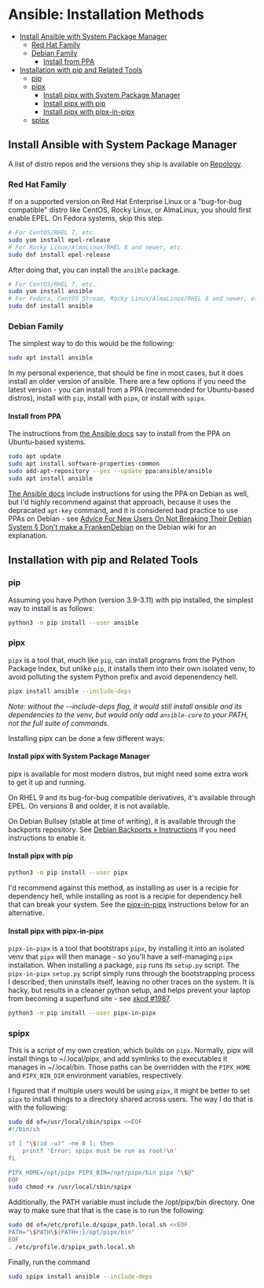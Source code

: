 <!--
SPDX-FileCopyrightText: 2023 Eli Array Minkoff

SPDX-License-Identifier: MIT
-->

# Ansible: Installation Methods

<!-- vim-markdown-toc GitLab -->

* [Install Ansible with System Package Manager](#install-ansible-with-system-package-manager)
  * [Red Hat Family](#red-hat-family)
  * [Debian Family](#debian-family)
    * [Install from PPA](#install-from-ppa)
* [Installation with pip and Related Tools](#installation-with-pip-and-related-tools)
  * [pip](#pip)
  * [pipx](#pipx)
    * [Install pipx with System Package Manager](#install-pipx-with-system-package-manager)
    * [Install pipx with pip](#install-pipx-with-pip)
    * [Install pipx with pipx-in-pipx](#install-pipx-with-pipx-in-pipx)
  * [spipx](#spipx)

<!-- vim-markdown-toc -->

## Install Ansible with System Package Manager

A list of distro repos and the versions they ship is available on [Repology](https://repology.org/project/ansible/versions).

### Red Hat Family

If on a supported version on Red Hat Enterprise Linux or a "bug-for-bug compatible" distro like CentOS, Rocky Linux, or AlmaLinux, you should first enable EPEL. On Fedora systems, skip this step.

```sh
# For CentOS/RHEL 7, etc.
sudo yum install epel-release
# For Rocky Linux/AlmaLinux/RHEL 8 and newer, etc.
sudo dnf install epel-release
```

After doing that, you can install the `ansible` package.

```sh
# For CentOS/RHEL 7, etc.
sudo yum install ansible
# For Fedora, CentOS Stream, Rocky Linux/AlmaLinux/RHEL 8 and newer, etc.
sudo dnf install ansible
```

### Debian Family

The simplest way to do this would be the following:

```sh
sudo apt install ansible
```

In my personal experience, that should be fine in most cases, but it does install an older version of ansible. There are a few options if you need the latest version - you can install from a PPA (recommended for Ubuntu-based distros), install with `pip`, install with `pipx`, or install with `spipx`.

#### Install from PPA

The instructions from [the Ansible docs](https://docs.ansible.com/ansible/latest/installation_guide/installation_distros.html#installing-ansible-on-ubuntu) say to install from the PPA on Ubuntu-based systems.

```sh
sudo apt update
sudo apt install software-properties-common
sudo add-apt-repository --yes --update ppa:ansible/ansible
sudo apt install ansible
```

[The Ansible docs](https://docs.ansible.com/ansible/latest/installation_guide/installation_distros.html#installing-ansible-on-debian) include instructions for using the PPA on Debian as well, but I'd highly recommend against that approach, because it uses the depracated `apt-key` command, and it is considered bad practice to use PPAs on Debian - see [Advice For New Users On Not Breaking Their Debian System § Don't make a FrankenDebian](https://wiki.debian.org/DontBreakDebian#Don.27t_make_a_FrankenDebian) on the Debian wiki for an explanation.

## Installation with pip and Related Tools

### pip

Assuming you have Python (version 3.9-3.11) with pip installed, the simplest way to install is as follows:
```sh
python3 -m pip install --user ansible
```

### pipx

`pipx` is a tool that, much like `pip`, can install programs from the Python Package Index, but unlike `pip`, it installs them into their own isolated venv, to avoid polluting the system Python prefix and avoid depenendency hell.

```sh
pipx install ansible --include-deps
```

*Note: without the --include-deps flag, it would still install ansible and its dependencies to the venv, but would only add `ansible-core` to your PATH, not the full suite of commands.*

Installing pipx can be done a few different ways:

#### Install pipx with System Package Manager

pipx is available for most modern distros, but might need some extra work to get it up and running.

On RHEL 9 and its bug-for-bug compatible derivatives, it's available through EPEL. On versions 8 and oolder, it is not available.

On Debian Bullsey (stable at time of writing), it is available through the backports repository. See [Debian Backports » Instructions](https://backports.debian.org/Instructions/) if you need instructions to enable it.

#### Install pipx with pip

```sh
python3 -m pip install --user pipx
```

I'd recommend against this method, as installing as user is a recipie for dependency hell, while installing as root is a recipie for dependency hell that can break your system. See the [pipx-in-pipx](#install-pipx-with-pipx-in-pipx) instructions below for an alternative.

#### Install pipx with pipx-in-pipx

`pipx-in-pipx` is a tool that bootstraps `pipx`, by installing it into an isolated venv that `pipx` will then manage - so you'll have a self-managing `pipx` installation. When installing a package, `pip` runs its `setup.py` script. The `pipx-in-pipx` `setup.py` script simply runs through the bootstrapping process I described, then uninstalls itself, leaving no other traces on the system. It is hacky, but results in a cleaner python setup, and helps prevent your laptop from becoming a superfund site - see [xkcd #1987](https://xkcd.com/1987/).

```sh
python3 -m pip install --user pipx-in-pipx
```

### spipx

This is a script of my own creation, which builds on `pipx`. Normally, pipx will install things to ~/.local/pipx, and add symlinks to the executables it manages in ~/.local/bin. Those paths can be overridden with the `PIPX_HOME` and `PIPX_BIN_DIR` environment variables, respectively.

I figured that if multiple users would be using `pipx`, it might be better to set `pipx` to install things to a directory shared across users. The way I do that is with the following:

```sh
sudo dd of=/usr/local/sbin/spipx <<EOF
#!/bin/sh

if [ "\$(id -u)" -ne 0 ]; then
    printf 'Error: spipx must be run as root!\n'
fi

PIPX_HOME=/opt/pipx PIPX_BIN=/opt/pipx/bin pipx "\$@"
EOF
sudo chmod +x /usr/local/sbin/spipx
```

Additionally, the PATH variable must include the /opt/pipx/bin directory. One way to make sure that that is the case is to run the following:

```sh
sudo dd of=/etc/profile.d/spipx_path.local.sh <<EOF
PATH="\$PATH\${PATH+:}/opt/pipx/bin"
EOF
. /etc/profile.d/spipx_path.local.sh
```

Finally, run the command

```sh
sudo spipx install ansible --include-deps
```
